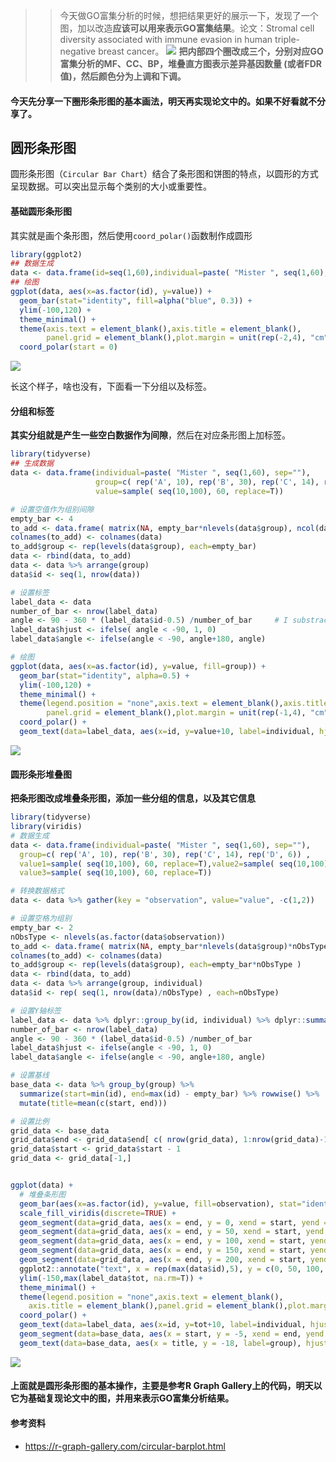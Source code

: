 >> 今天做GO富集分析的时候，想把结果更好的展示一下，发现了一个图，加以改造**应该可以用来表示GO富集结果**。论文：Stromal cell diversity associated with immune evasion in human triple-negative breast cancer。
![](https://files.mdnice.com/user/23696/353e00a3-5530-45f9-92c7-2a65bfac07b3.png)
**把内部四个圈改成三个，分别对应GO富集分析的MF、CC、BP，堆叠直方图表示差异基因数量
(或者FDR值)，然后颜色分为上调和下调。**

#### 今天先分享一下圈形条形图的基本画法，明天再实现论文中的。如果不好看就不分享了。

## 圆形条形图
圆形条形图（`Circular Bar Chart`）结合了条形图和饼图的特点，以圆形的方式呈现数据。可以突出显示每个类别的大小或重要性。

#### 基础圆形条形图
其实就是画个条形图，然后使用`coord_polar()`函数制作成圆形
```r
library(ggplot2)
## 数据生成
data <- data.frame(id=seq(1,60),individual=paste( "Mister ", seq(1,60), sep=""),value=sample( seq(10,100), 60, replace=T))
## 绘图
ggplot(data, aes(x=as.factor(id), y=value)) +       
  geom_bar(stat="identity", fill=alpha("blue", 0.3)) +
  ylim(-100,120) +
  theme_minimal() +
  theme(axis.text = element_blank(),axis.title = element_blank(),
        panel.grid = element_blank(),plot.margin = unit(rep(-2,4), "cm"))+
  coord_polar(start = 0)
```

![](https://files.mdnice.com/user/23696/0db8658d-b1f3-43e4-bdf7-9e80c9128200.png)

长这个样子，啥也没有，下面看一下分组以及标签。

#### 分组和标签
**其实分组就是产生一些空白数据作为间隙**，然后在对应条形图上加标签。
```r
library(tidyverse)
## 生成数据
data <- data.frame(individual=paste( "Mister ", seq(1,60), sep=""),
                   group=c( rep('A', 10), rep('B', 30), rep('C', 14), rep('D', 6)) ,
                   value=sample( seq(10,100), 60, replace=T))

# 设置空值作为组别间隙
empty_bar <- 4
to_add <- data.frame( matrix(NA, empty_bar*nlevels(data$group), ncol(data)) )
colnames(to_add) <- colnames(data)
to_add$group <- rep(levels(data$group), each=empty_bar)
data <- rbind(data, to_add)
data <- data %>% arrange(group)
data$id <- seq(1, nrow(data))

# 设置标签
label_data <- data
number_of_bar <- nrow(label_data)
angle <- 90 - 360 * (label_data$id-0.5) /number_of_bar     # I substract 0.5 because the letter must have the angle of the center of the bars. Not extreme right(1) or extreme left (0)
label_data$hjust <- ifelse( angle < -90, 1, 0)
label_data$angle <- ifelse(angle < -90, angle+180, angle)

# 绘图
ggplot(data, aes(x=as.factor(id), y=value, fill=group)) +      
  geom_bar(stat="identity", alpha=0.5) +
  ylim(-100,120) +
  theme_minimal() +
  theme(legend.position = "none",axis.text = element_blank(),axis.title = element_blank(),
        panel.grid = element_blank(),plot.margin = unit(rep(-1,4), "cm"))+
  coord_polar() + 
  geom_text(data=label_data, aes(x=id, y=value+10, label=individual, hjust=hjust), color="black", fontface="bold",alpha=0.6, size=2.5, angle= label_data$angle, inherit.aes = FALSE ) 
```


![](https://files.mdnice.com/user/23696/1085d299-1ec9-4732-8f30-f2e8f5cd5229.png)


#### 圆形条形堆叠图
**把条形图改成堆叠条形图，添加一些分组的信息，以及其它信息**
```r
library(tidyverse)
library(viridis)
# 数据生成
data <- data.frame(individual=paste( "Mister ", seq(1,60), sep=""),
  group=c( rep('A', 10), rep('B', 30), rep('C', 14), rep('D', 6)) ,
  value1=sample( seq(10,100), 60, replace=T),value2=sample( seq(10,100), 60, replace=T),
  value3=sample( seq(10,100), 60, replace=T))

# 转换数据格式
data <- data %>% gather(key = "observation", value="value", -c(1,2)) 

# 设置空格为组别
empty_bar <- 2
nObsType <- nlevels(as.factor(data$observation))
to_add <- data.frame( matrix(NA, empty_bar*nlevels(data$group)*nObsType, ncol(data)) )
colnames(to_add) <- colnames(data)
to_add$group <- rep(levels(data$group), each=empty_bar*nObsType )
data <- rbind(data, to_add)
data <- data %>% arrange(group, individual)
data$id <- rep( seq(1, nrow(data)/nObsType) , each=nObsType)

# 设置Y轴标签
label_data <- data %>% dplyr::group_by(id, individual) %>% dplyr::summarize(tot=sum(value))
number_of_bar <- nrow(label_data)
angle <- 90 - 360 * (label_data$id-0.5) /number_of_bar 
label_data$hjust <- ifelse(angle < -90, 1, 0)
label_data$angle <- ifelse(angle < -90, angle+180, angle)

# 设置基线
base_data <- data %>% group_by(group) %>% 
  summarize(start=min(id), end=max(id) - empty_bar) %>% rowwise() %>% 
  mutate(title=mean(c(start, end)))

# 设置比例
grid_data <- base_data
grid_data$end <- grid_data$end[ c( nrow(grid_data), 1:nrow(grid_data)-1)] + 1
grid_data$start <- grid_data$start - 1
grid_data <- grid_data[-1,]


ggplot(data) +      
  # 堆叠条形图
  geom_bar(aes(x=as.factor(id), y=value, fill=observation), stat="identity", alpha=0.5) +
  scale_fill_viridis(discrete=TRUE) +
  geom_segment(data=grid_data, aes(x = end, y = 0, xend = start, yend = 0), colour = "grey", alpha=1, size=0.3 , inherit.aes = FALSE ) +
  geom_segment(data=grid_data, aes(x = end, y = 50, xend = start, yend = 50), colour = "grey", alpha=1, size=0.3 , inherit.aes = FALSE ) +
  geom_segment(data=grid_data, aes(x = end, y = 100, xend = start, yend = 100), colour = "grey", alpha=1, size=0.3 , inherit.aes = FALSE ) +
  geom_segment(data=grid_data, aes(x = end, y = 150, xend = start, yend = 150), colour = "grey", alpha=1, size=0.3 , inherit.aes = FALSE ) +
  geom_segment(data=grid_data, aes(x = end, y = 200, xend = start, yend = 200), colour = "grey", alpha=1, size=0.3 , inherit.aes = FALSE ) +
  ggplot2::annotate("text", x = rep(max(data$id),5), y = c(0, 50, 100, 150, 200), label = c("0", "50", "100", "150", "200") , color="grey", size=6 , angle=0, fontface="bold", hjust=1) +
  ylim(-150,max(label_data$tot, na.rm=T)) +
  theme_minimal() +
  theme(legend.position = "none",axis.text = element_blank(),
    axis.title = element_blank(),panel.grid = element_blank(),plot.margin = unit(rep(-1,4), "cm")  ) +
  coord_polar() +
  geom_text(data=label_data, aes(x=id, y=tot+10, label=individual, hjust=hjust), color="black", fontface="bold",alpha=0.6, size=5, angle= label_data$angle, inherit.aes = FALSE ) +
  geom_segment(data=base_data, aes(x = start, y = -5, xend = end, yend = -5), colour = "black", alpha=0.8, size=0.6 , inherit.aes = FALSE )  +
  geom_text(data=base_data, aes(x = title, y = -18, label=group), hjust=c(1,1,0,0), colour = "black", alpha=0.8, size=4, fontface="bold", inherit.aes = FALSE)
```

![](https://files.mdnice.com/user/23696/abf63524-3c5f-41cb-94a8-d4d1cfb33cae.png)

#### 上面就是圆形条形图的基本操作，主要是参考**R Graph Gallery**上的代码，明天以它为基础复现论文中的图，并用来表示GO富集分析结果。

#### 参考资料
-  https://r-graph-gallery.com/circular-barplot.html
